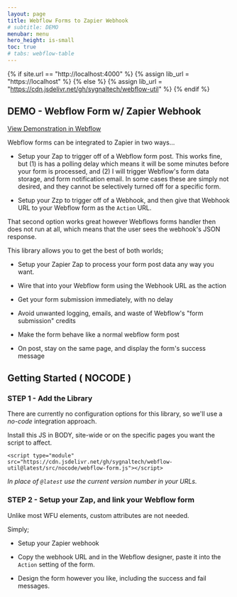 ```yaml
---
layout: page
title: Webflow Forms to Zapier Webhook
# subtitle: DEMO
menubar: menu
hero_height: is-small
toc: true
# tabs: webflow-table
---
```


{% if site.url == "http://localhost:4000" %}
{% assign lib_url = "https://localhost" %}
{% else %}
{% assign lib_url = "https://cdn.jsdelivr.net/gh/sygnaltech/webflow-util" %}
{% endif %}


## DEMO - Webflow Form w/ Zapier Webhook

<a class="button is-danger" href="https://webflow-forms-demo.webflow.io/zapier-webhook" target="_blank">View Demonstration in Webflow</a>


Webflow forms can be integrated to Zapier in two ways...

- Setup your Zap to trigger off of a Webflow form post. 
This works fine, but 
(1) is has a polling delay which means it will be some minutes before your form is processed, and 
(2) I will trigger Webflow's form data storage, and form notification email. In some cases these are simply not desired,
and they cannot be selectively turned off for a specific form. 

- Setup your Zzp to trigger off of a Webhook, and then give that Webhook URL to your Webflow form as the `Action` URL.

That second option works great however Webflows forms handler then does not run at all, 
which means that the user sees the webhook's JSON response. 

This library allows you to get the best of both worlds;

- Setup your Zapier Zap to process your form post data any way you want.

- Wire that into your Webflow form using the Webhook URL as the action

- Get your form submission immediately, with no delay 

- Avoid unwanted logging, emails, and waste of Webflow's "form submission" credits

- Make the form behave like a normal webflow form post

- On post, stay on the same page, and display the form's success message 



## Getting Started ( NOCODE )


### STEP 1 - Add the Library


There are currently no configuration options for this library, so we'll use a *no-code* integration approach.

Install this JS in BODY, site-wide or on the specific pages you want the script to affect.

```
<script type="module" src="https://cdn.jsdelivr.net/gh/sygnaltech/webflow-util@latest/src/nocode/webflow-form.js"></script>
```

*In place of `@latest` use the current version number in your URLs.*



### STEP 2 - Setup your Zap, and link your Webflow form 


Unlike most WFU elements, custom attributes are not needed. 

Simply;

- Setup your Zapier webhook

- Copy the webhook URL and in the Webflow designer, paste it into the `Action` setting of the form.

- Design the form however you like, including the success and fail messages. 


